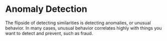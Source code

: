 # Anomaly Detection

The flipside of detecting similarities is detecting anomalies, or unusual behavior. In many cases, unusual behavior correlates highly with things you want to detect and prevent, such as fraud.